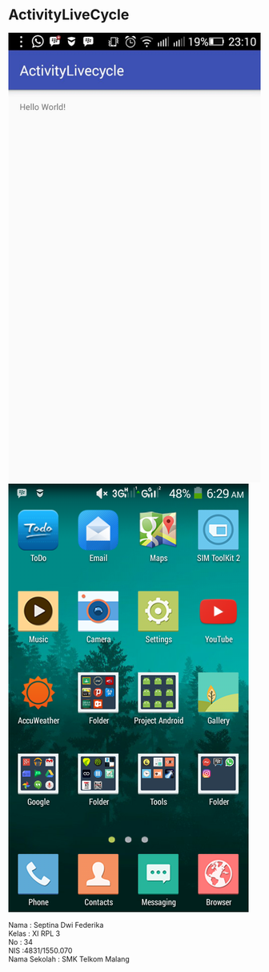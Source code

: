 # ActivityLiveCycle

![Screenshot](https://github.com/septinadf/ActivityLiveCycle/blob/master/intent%20(7).jpeg)
![Screenshot](https://github.com/septinadf/ActivityLiveCycle/blob/master/activitylivecycle.png)

Nama : Septina Dwi Federika<br>
Kelas : XI RPL 3<br>
No : 34<br>
NIS :4831/1550.070<br>
Nama Sekolah : SMK Telkom Malang
